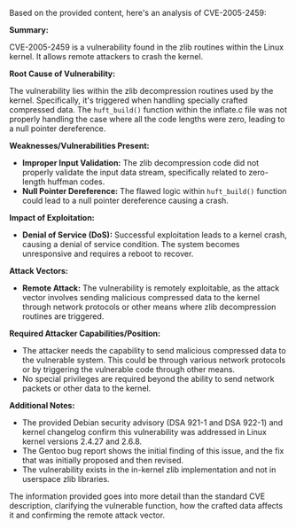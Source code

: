 Based on the provided content, here's an analysis of CVE-2005-2459:

**Summary:**

CVE-2005-2459 is a vulnerability found in the zlib routines within the Linux kernel. It allows remote attackers to crash the kernel.

**Root Cause of Vulnerability:**

The vulnerability lies within the zlib decompression routines used by the kernel.  Specifically, it's triggered when handling specially crafted compressed data. The `huft_build()` function within the inflate.c file was not properly handling the case where all the code lengths were zero, leading to a null pointer dereference.

**Weaknesses/Vulnerabilities Present:**

*   **Improper Input Validation:** The zlib decompression code did not properly validate the input data stream, specifically related to zero-length huffman codes.
*   **Null Pointer Dereference:** The flawed logic within `huft_build()` function could lead to a null pointer dereference causing a crash.

**Impact of Exploitation:**

*   **Denial of Service (DoS):** Successful exploitation leads to a kernel crash, causing a denial of service condition. The system becomes unresponsive and requires a reboot to recover.

**Attack Vectors:**

*   **Remote Attack:** The vulnerability is remotely exploitable, as the attack vector involves sending malicious compressed data to the kernel through network protocols or other means where zlib decompression routines are triggered.

**Required Attacker Capabilities/Position:**

*   The attacker needs the capability to send malicious compressed data to the vulnerable system. This could be through various network protocols or by triggering the vulnerable code through other means.
*   No special privileges are required beyond the ability to send network packets or other data to the kernel.

**Additional Notes:**

*   The provided Debian security advisory (DSA 921-1 and DSA 922-1) and kernel changelog confirm this vulnerability was addressed in Linux kernel versions 2.4.27 and 2.6.8.
*   The Gentoo bug report shows the initial finding of this issue, and the fix that was initially proposed and then revised.
*   The vulnerability exists in the in-kernel zlib implementation and not in userspace zlib libraries.

The information provided goes into more detail than the standard CVE description, clarifying the vulnerable function, how the crafted data affects it and confirming the remote attack vector.